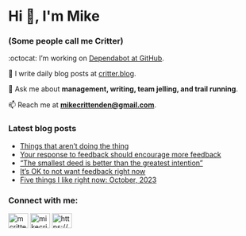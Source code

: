 # Hi 👋, I'm Mike
### (Some people call me Critter)

:octocat: I’m working on [Dependabot at GitHub](https://github.com/features/security).

📝 I write daily blog posts at [critter.blog](https://critter.blog).

💬 Ask me about **management, writing, team jelling, and trail running**.

📫 Reach me at **mikecrittenden@gmail.com**.

### Latest blog posts
<!-- BLOG-POST-LIST:START -->
- [Things that aren’t doing the thing](https://critter.blog/2023/10/13/things-that-arent-doing-the-thing/)
- [Your response to feedback should encourage more feedback](https://critter.blog/2023/10/12/your-response-to-feedback-should-encourage-more-feedback/)
- [“The smallest deed is better than the greatest intention”](https://critter.blog/2023/10/11/the-smallest-deed-is-better-than-the-greatest-intention/)
- [It’s OK to not want feedback right now](https://critter.blog/2023/10/10/its-ok-to-not-want-feedback-right-now/)
- [Five things I like right now: October, 2023](https://critter.blog/2023/10/09/five-things-i-like-right-now-october-2023/)
<!-- BLOG-POST-LIST:END -->

<h3 align="left">Connect with me:</h3>
<p align="left">
<a href="https://twitter.com/mcrittenden" target="blank"><img align="center" src="https://raw.githubusercontent.com/rahuldkjain/github-profile-readme-generator/master/src/images/icons/Social/twitter.svg" alt="mcrittenden" height="30" width="40" /></a>
<a href="https://linkedin.com/in/mikecrittenden" target="blank"><img align="center" src="https://raw.githubusercontent.com/rahuldkjain/github-profile-readme-generator/master/src/images/icons/Social/linked-in-alt.svg" alt="mikecrittenden" height="30" width="40" /></a>
<a href="https://critter.blog/feed/" target="blank"><img align="center" src="https://raw.githubusercontent.com/rahuldkjain/github-profile-readme-generator/master/src/images/icons/Social/rss.svg" alt="https://critter.blog/feed/" height="30" width="40" /></a>
</p>
